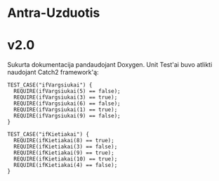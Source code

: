 # Antra-Uzduotis

# v2.0
Sukurta dokumentacija pandaudojant Doxygen.
Unit Test'ai buvo atlikti naudojant Catch2 framework'ą:
```
TEST_CASE("ifVargsiukai") {
  REQUIRE(ifVargsiukai(5) == false);
  REQUIRE(ifVargsiukai(3) == true);
  REQUIRE(ifVargsiukai(6) == false);
  REQUIRE(ifVargsiukai(1) == true);
  REQUIRE(ifVargsiukai(9) == false);
}

TEST_CASE("ifKietiakai") {
  REQUIRE(ifKietiakai(8) == true);
  REQUIRE(ifKietiakai(3) == false);
  REQUIRE(ifKietiakai(9) == true);
  REQUIRE(ifKietiakai(10) == true);
  REQUIRE(ifKietiakai(4) == false);
}
```

